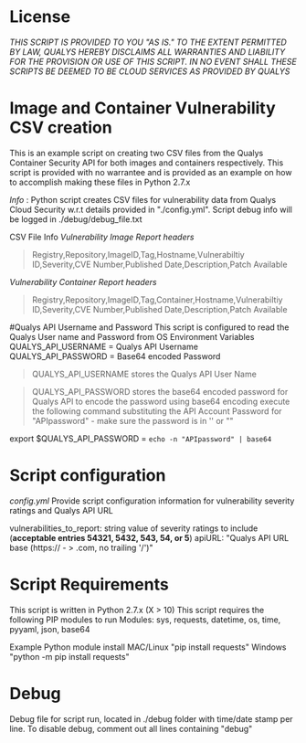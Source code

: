# License
*THIS SCRIPT IS PROVIDED TO YOU "AS IS." TO THE EXTENT PERMITTED BY LAW, QUALYS HEREBY DISCLAIMS ALL WARRANTIES AND LIABILITY FOR THE PROVISION OR USE OF THIS SCRIPT. IN NO EVENT SHALL THESE SCRIPTS BE DEEMED TO BE CLOUD SERVICES AS PROVIDED BY QUALYS*

# Image and Container Vulnerability CSV creation

This is an example script on creating two CSV files from the Qualys Container Security API for both images and containers respectively.
This script is provided with no warrantee and is provided as an example on how to accomplish making these files in Python 2.7.x

*Info* : Python script creates CSV files for vulnerability data from Qualys Cloud Security w.r.t details provided in "./config.yml".
       Script debug info will be logged in ./debug/debug_file.txt

CSV File Info
*Vulnerability Image Report headers*
> Registry,Repository,ImageID,Tag,Hostname,Vulnerabiltiy ID,Severity,CVE Number,Published Date,Description,Patch Available

*Vulnerability Container Report headers*
>Registry,Repository,ImageID,Tag,Container,Hostname,Vulnerabiltiy ID,Severity,CVE Number,Published Date,Description,Patch Available

#Qualys API Username and Password
This script is configured to read the Qualys User name and Password from OS Environment Variables
QUALYS_API_USERNAME = Qualys API Username
QUALYS_API_PASSWORD = Base64 encoded Password

> QUALYS_API_USERNAME stores the Qualys API User Name

> QUALYS_API_PASSWORD stores the base64 encoded password for Qualys API
to encode the password using base64 encoding execute the following command substituting the API Account Password for "APIpassword" - make sure the password is in '' or ""

export $QUALYS_API_PASSWORD = `echo -n "APIpassword" | base64`


# Script configuration
*config.yml*
Provide script configuration information for vulnerability severity ratings and Qualys API URL

  vulnerabilities_to_report: string value of severity ratings to include (**acceptable entries 54321, 5432, 543, 54, or 5**)
  apiURL: "Qualys API URL base (https:// - > .com, no trailing '/')"

# Script Requirements
This script is written in Python 2.7.x (X > 10)
This script requires the following PIP modules to run
Modules: sys, requests, datetime, os, time, pyyaml, json, base64

Example Python module install
MAC/Linux "pip install requests"
Windows "python -m pip install requests"

# Debug
Debug file for script run, located in ./debug folder with time/date stamp per line. To disable debug, comment out all lines containing "debug"
